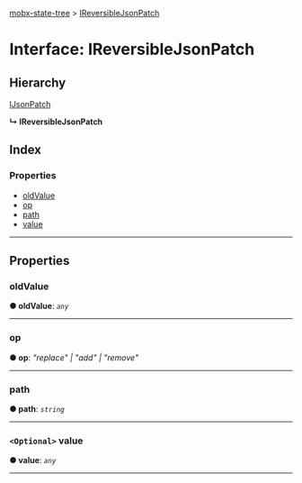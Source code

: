 [mobx-state-tree](../README.md) > [IReversibleJsonPatch](../interfaces/ireversiblejsonpatch.md)

# Interface: IReversibleJsonPatch

## Hierarchy

 [IJsonPatch](ijsonpatch.md)

**↳ IReversibleJsonPatch**

## Index

### Properties

* [oldValue](ireversiblejsonpatch.md#oldvalue)
* [op](ireversiblejsonpatch.md#op)
* [path](ireversiblejsonpatch.md#path)
* [value](ireversiblejsonpatch.md#value)

---

## Properties

<a id="oldvalue"></a>

###  oldValue

**● oldValue**: *`any`*

___
<a id="op"></a>

###  op

**● op**: *"replace" \| "add" \| "remove"*

___
<a id="path"></a>

###  path

**● path**: *`string`*

___
<a id="value"></a>

### `<Optional>` value

**● value**: *`any`*

___

